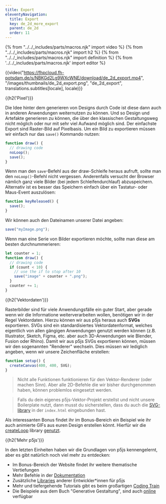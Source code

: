 ```yaml
---
title: Export
eleventyNavigation:
  title: Export
  key: de_2d_more_export
  parent: de_2d
  order: 11
---
```


{% from "../../_includes/parts/macros.njk" import video %}
{% from "../../_includes/parts/macros.njk" import h2 %}
{% from "../../_includes/parts/macros.njk" import definition %}
{% from '../../_includes/parts/macros.njk' import editor %}

{{video("https://fhpcloud.fh-potsdam.de/s/NBKGd2Lg9WXcWNE/download/de_2d_export.mp4", "/images/thumbnails/de_2d_export.png", "de_2d_export", translations.subtitles[locale], locale)}}
<!--
de: https://fhpcloud.fh-potsdam.de/s/NBKGd2Lg9WXcWNE
en: https://fhpcloud.fh-potsdam.de/s/bpimHLjWPYDmwi6
-->

{{h2('Pixel')}}

Die Idee hinter dem generieren von Designs durch Code ist diese dann auch in anderen Anwendungen weiternutzen zu können. Und so Design und Artefakte generieren zu können, die über den klassischen Gestaltungsweg nicht möglich oder nur mit sehr viel Aufwand möglich sind. Der einfachste Export sind Raster-Bild auf Pixelbasis. Um ein Bild zu exportieren müssen wir einfach nur das `save()` Kommando nutzen:

```js
function draw() {
  // drawing code
  noLoop();
  save();
}
```

Wenn man den `save`-Befehl aus der draw-Schleife heraus aufruft, sollte man den `noLoop()`-Befehl nicht vergessen. Anderenfalls versucht der Browser nämlich ganz viele Bilder (bei jedem Schleifendurchlauf) abzuspeichern. Alternativ ist es besser das Speichern einfach über ein Tastatur- oder Maus-Event auszulösen:

```js
function keyReleased() {
  save();
}
```

Wir können auch den Dateinamen unserer Datei angeben:
```js
save("myImage.png");
```

Wenn man eine Serie von Bilder exportieren möchte, sollte man diese am besten durchnummerieren:
```js
let counter = 1;
function draw() {
  // drawing code
  if (count < 10) {
    // use the if to stop after 10
    save("image" + counter + ".png");
  }
  counter += 1;
} 
```

{{h2('Vektordaten')}}

Rasterbilder sind für viele Anwendungsfälle ein guter Start, aber gerade wenn wir die Informatione weiterverarbeiten wollen, benötigen wir in der Regel Vektordaten. Hierzu können wir aus p5js heraus auch **SVGs** exportieren. SVGs sind ein standardisiertes Vektordatenformat, welches eigentlich von allen gängigen Anwendungen genutzt werden können (z.B. Illustrator, Sketch, Figma, etc. aber auch 3D-Anwendungen wie Blender, Fusion oder Rhino). Damit wir aus p5js SVGs exportieren können, müssen wir den sogenannten "Renderer" wechseln. Dies müssen wir lediglich angeben, wenn wir unsere Zeichenfläche erstellen:

```js
function setup() {
  createCanvas(400, 400, SVG);
}
```

> Nicht alle Funktionen funktionieren für den Vektor-Renderer (oder machen Sinn). Aber alle 2D-Befehle die wir bisher durchgenommen haben, können problemlos eingesetzt werden.

> Falls du dein eigenes p5js-Vektor-Projekt erstellst und nicht unsere Boilerplate nutzt, dann musst du sicherstellen, dass du auch die  [SVG-library](https://github.com/zenozeng/p5.js-svg) in der `index.html` eingebunden hast.

Als interessanten Bonus findet ihr im Bonus-Bereich ein Beispiel wie ihr auch animierte GIFs aus euren Design erstellen könnt. Hierfür wir die [createLoop](https://github.com/mrchantey/p5.createLoop#readme) library [genutzt](gif.md).

{{h2('Mehr p5js')}}

In den letzten Einheiten haben wir die Grundlagen von p5js kennengelernt, aber es gibt natürlich noch viel mehr zu entdecken:

- Im Bonus-Bereich der Website findet ihr weitere thematische Vertiefungen
- Mehr Befehle in der [Dokumentation](https://p5js.org/reference/)
- Zusätzliche [Libraries](https://p5js.org/libraries/) anderer Entwickler*innen für p5js
- Mehr und tiefergehende Tutorials gibt es beim großartigen [Coding Train](https://thecodingtrain.com/)
- Die Beispiele aus dem Buch "Generative Gestaltung", sind auch [online](http://www.generative-gestaltung.de/) verfügbar